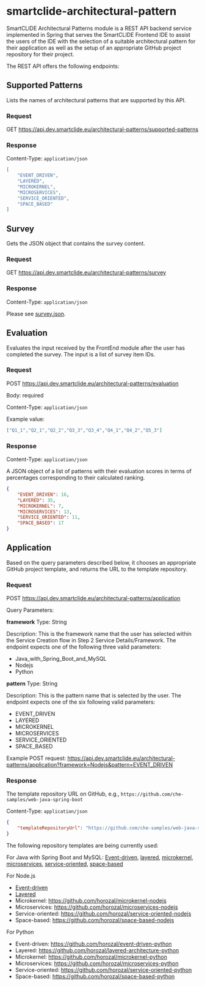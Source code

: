 # smartclide-architectural-pattern

SmartCLIDE Architectural Patterns module is a REST API backend service implemented in Spring that serves the SmartCLIDE Frontend IDE to assist the users of the IDE with the selection of a suitable architectural pattern for their application as well as the setup of an appropriate GitHub project repository for their project.

The REST API offers the following endpoints:

## Supported Patterns

Lists the names of architectural patterns that are supported by this API.

### Request

GET https://api.dev.smartclide.eu/architectural-patterns/supported-patterns

### Response

Content-Type: `application/json`

```json
[
    "EVENT_DRIVEN",
    "LAYERED",
    "MICROKERNEL",
    "MICROSERVICES",
    "SERVICE_ORIENTED",
    "SPACE_BASED"
]
```

## Survey

Gets the JSON object that contains the survey content.

### Request

GET https://api.dev.smartclide.eu/architectural-patterns/survey

### Response

Content-Type: `application/json`

Please see [survey.json](src/main/resources/jsonfiles/survey.json).

## Evaluation

Evaluates the input received by the FrontEnd module after the user has completed the survey. The input is a list of survey item IDs.

### Request

POST https://api.dev.smartclide.eu/architectural-patterns/evaluation

Body: required

Content-Type: `application/json`

Example value:

```json
["Q1_1","Q2_1","Q2_2","Q3_3","Q3_4","Q4_1","Q4_2","Q5_3"]
```
 
### Response

Content-Type: `application/json`

A JSON object of a list of patterns with their evaluation scores in terms of percentages corresponding to their calculated ranking.

```json
{
    "EVENT_DRIVEN": 16, 
    "LAYERED": 35,
    "MICROKERNEL": 7,
    "MICROSERVICES": 13,
    "SERVICE_ORIENTED": 11,
    "SPACE_BASED": 17
}
```

## Application

Based on the query parameters described below, it chooses an appropriate GitHub project template, and returns the URL to the template repository.

### Request

POST  https://api.dev.smartclide.eu/architectural-patterns/application 

Query Parameters:

**framework**
Type: String

Description: This is the framework name that the user has selected within the Service Creation flow in Step 2 Service Details/Framework. The endpoint expects one of the following three valid parameters:

- Java_with_Spring_Boot_and_MySQL
- Nodejs
- Python

**pattern**
Type: String

Description: This is the pattern name that is selected by the user. The endpoint expects one of the six following valid parameters:

- EVENT_DRIVEN
- LAYERED
- MICROKERNEL
- MICROSERVICES
- SERVICE_ORIENTED 
- SPACE_BASED

Example POST request: https://api.dev.smartclide.eu/architectural-patterns/application?framework=Nodejs&pattern=EVENT_DRIVEN

### Response 

The template repository URL on GitHub, e.g., `https://github.com/che-samples/web-java-spring-boot`

Content-Type: `application/json`

```json
{
    "templateRepositoryUrl": "https://github.com/che-samples/web-java-spring-boot"
}
```

The following repository templates are being currently used:

For Java with Spring Boot and MySQL: [Event-driven](https://github.com/horozal/event-driven-java-spring-boot-mysql), [layered](https://github.com/horozal/layered-architecture-java-spring-boot-mysql), [microkernel](https://github.com/horozal/microkernel-spring-boot-mysql), [microservices](https://github.com/horozal/microservices-java-spring-boot-mysql), [service-oriented](https://github.com/horozal/service-oriented-java-spring-boot-mysql), [space-based](https://github.com/horozal/space-based-spring-boot-mysql)

For Node.js
 - [Event-driven](https://github.com/horozal/event-driven-nodejs)
 - [Layered](https://github.com/horozal/layered-architecture-nodejs)
 - Microkernel: https://github.com/horozal/microkernel-nodejs
 - Microservices: https://github.com/horozal/microservices-nodejs
 - Service-oriented: https://github.com/horozal/service-oriented-nodejs
 - Space-based: https://github.com/horozal/space-based-nodejs

For Python
 - Event-driven: https://github.com/horozal/event-driven-python
 - Layered: https://github.com/horozal/layered-architecture-python
 - Microkernel: https://github.com/horozal/microkernel-python
 - Microservices: https://github.com/horozal/microservices-python
 - Service-oriented: https://github.com/horozal/service-oriented-python
 - Space-based: https://github.com/horozal/space-based-python

